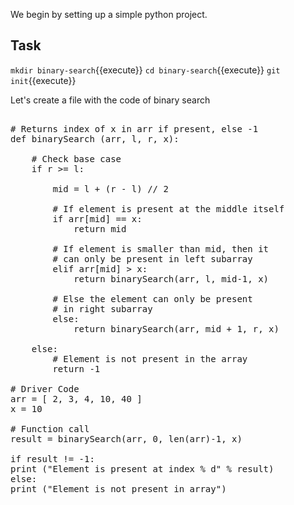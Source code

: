 We begin by setting up a simple python project.

## Task
`mkdir binary-search`{{execute}}
`cd binary-search`{{execute}}
`git init`{{execute}}


Let's create a file with the code of binary search

<pre class="file" data-filename="binary-search/binary-search.py" data-target="replace">

# Returns index of x in arr if present, else -1
def binarySearch (arr, l, r, x):

	# Check base case
	if r >= l:

		mid = l + (r - l) // 2

		# If element is present at the middle itself
		if arr[mid] == x:
			return mid
		
		# If element is smaller than mid, then it
		# can only be present in left subarray
		elif arr[mid] > x:
			return binarySearch(arr, l, mid-1, x)

		# Else the element can only be present
		# in right subarray
		else:
			return binarySearch(arr, mid + 1, r, x)

	else:
		# Element is not present in the array
		return -1

# Driver Code
arr = [ 2, 3, 4, 10, 40 ]
x = 10

# Function call
result = binarySearch(arr, 0, len(arr)-1, x)

if result != -1:
print ("Element is present at index % d" % result)
else:
print ("Element is not present in array")
</pre>




